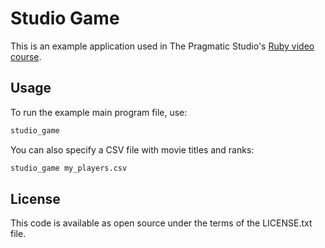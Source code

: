 # Studio Game

This is an example application used in The Pragmatic Studio's
[Ruby video course](https://pragmaticstudio.com/courses/ruby).

## Usage

To run the example main program file, use:

```sh
studio_game
```

You can also specify a CSV file with movie titles and ranks:

```sh
studio_game my_players.csv
```

## License

This code is available as open source under the terms of the LICENSE.txt file.
